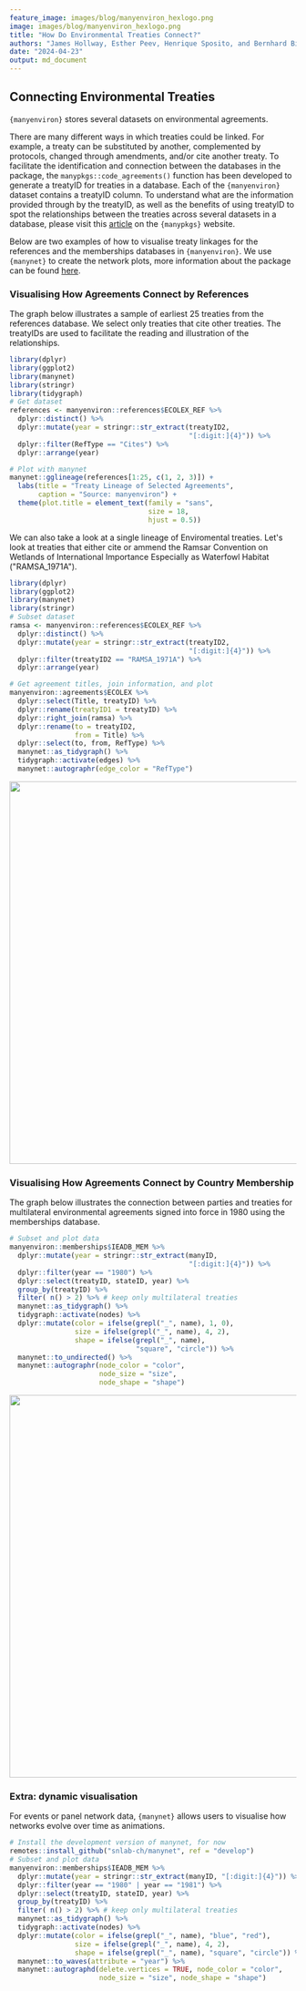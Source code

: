 ```yaml
---
feature_image: images/blog/manyenviron_hexlogo.png
image: images/blog/manyenviron_hexlogo.png
title: "How Do Environmental Treaties Connect?"
authors: "James Hollway, Esther Peev, Henrique Sposito, and Bernhard Bieri"
date: "2024-04-23"
output: md_document
---
```




## Connecting Environmental Treaties

`{manyenviron}` stores several datasets on environmental agreements.

There are many different ways in which treaties could be linked.
For example, a treaty can be substituted by another, complemented by protocols,
changed through amendments, and/or cite another treaty.
To facilitate the identification and connection between the databases in the package, the `manypkgs::code_agreements()` function has been developed to generate a treatyID for treaties in a database.
Each of the `{manyenviron}` dataset contains a treatyID column.
To understand what are the information provided through by the treatyID,
as well as the benefits of using treatyID to spot the relationships between the treaties across several datasets
in a database, please visit this [article](https://globalgov.github.io/manypkgs/articles/agreements.html)
on the `{manypkgs}` website.

Below are two examples of how to visualise treaty linkages for the references and the
memberships databases in `{manyenviron}`.
We use `{manynet}` to create the network plots, more information about the package can be found
[here](https://snlab-ch.github.io/manynet/).

### Visualising How Agreements Connect by References

The graph below illustrates a sample of earliest 25 treaties from the references database. We select only treaties that cite other treaties. The treatyIDs are used to facilitate the reading and illustration of the relationships.


```r
library(dplyr)
library(ggplot2)
library(manynet)
library(stringr)
library(tidygraph)
# Get dataset
references <- manyenviron::references$ECOLEX_REF %>%
  dplyr::distinct() %>%
  dplyr::mutate(year = stringr::str_extract(treatyID2,
                                            "[:digit:]{4}")) %>%
  dplyr::filter(RefType == "Cites") %>%
  dplyr::arrange(year)

# Plot with manynet
manynet::gglineage(references[1:25, c(1, 2, 3)]) +
  labs(title = "Treaty Lineage of Selected Agreements",
       caption = "Source: manyenviron") +
  theme(plot.title = element_text(family = "sans",
                                  size = 18,
                                  hjust = 0.5))
```

We can also take a look at a single lineage of Enviromental treaties.
Let's look at treaties that either cite or ammend the Ramsar Convention on Wetlands of International
Importance Especially as Waterfowl Habitat ("RAMSA_1971A").


```r
library(dplyr)
library(ggplot2)
library(manynet)
library(stringr)
# Subset dataset
ramsa <- manyenviron::references$ECOLEX_REF %>%
  dplyr::distinct() %>%
  dplyr::mutate(year = stringr::str_extract(treatyID2,
                                            "[:digit:]{4}")) %>%
  dplyr::filter(treatyID2 == "RAMSA_1971A") %>%
  dplyr::arrange(year)

# Get agreement titles, join information, and plot
manyenviron::agreements$ECOLEX %>%
  dplyr::select(Title, treatyID) %>%
  dplyr::rename(treatyID1 = treatyID) %>%
  dplyr::right_join(ramsa) %>%
  dplyr::rename(to = treatyID2,
                from = Title) %>%
  dplyr::select(to, from, RefType) %>%
  manynet::as_tidygraph() %>%
  tidygraph::activate(edges) %>%
  manynet::autographr(edge_color = "RefType")
```

<img src="/blog/how-do-environmental-treaties-connect_files/figure-html/ramsar-1.png" width="672" style="display: block; margin: auto;" />

### Visualising How Agreements Connect by Country Membership

The graph below illustrates the connection between parties and treaties for multilateral environmental agreements signed into force in 1980 using the memberships database.


```r
# Subset and plot data
manyenviron::memberships$IEADB_MEM %>%
  dplyr::mutate(year = stringr::str_extract(manyID,
                                            "[:digit:]{4}")) %>%
  dplyr::filter(year == "1980") %>%
  dplyr::select(treatyID, stateID, year) %>%
  group_by(treatyID) %>%
  filter( n() > 2) %>% # keep only multilateral treaties
  manynet::as_tidygraph() %>%
  tidygraph::activate(nodes) %>%
  dplyr::mutate(color = ifelse(grepl("_", name), 1, 0),
                size = ifelse(grepl("_", name), 4, 2),
                shape = ifelse(grepl("_", name),
                               "square", "circle")) %>%
  manynet::to_undirected() %>%
  manynet::autographr(node_color = "color",
                      node_size = "size",
                      node_shape = "shape")
```

<img src="/blog/how-do-environmental-treaties-connect_files/figure-html/memberships-1.png" width="672" style="display: block; margin: auto;" />

### Extra: dynamic visualisation

For events or panel network data, `{manynet}` allows users to visualise how networks evolve over time as animations.


```r
# Install the development version of manynet, for now
remotes::install_github("snlab-ch/manynet", ref = "develop")
# Subset and plot data
manyenviron::memberships$IEADB_MEM %>%
  dplyr::mutate(year = stringr::str_extract(manyID, "[:digit:]{4}")) %>%
  dplyr::filter(year == "1980" | year == "1981") %>%
  dplyr::select(treatyID, stateID, year) %>%
  group_by(treatyID) %>%
  filter( n() > 2) %>% # keep only multilateral treaties
  manynet::as_tidygraph() %>%
  tidygraph::activate(nodes) %>%
  dplyr::mutate(color = ifelse(grepl("_", name), "blue", "red"),
                size = ifelse(grepl("_", name), 4, 2),
                shape = ifelse(grepl("_", name), "square", "circle")) %>%
  manynet::to_waves(attribute = "year") %>% 
  manynet::autographd(delete.vertices = TRUE, node_color = "color",
                      node_size = "size", node_shape = "shape")
```
 
